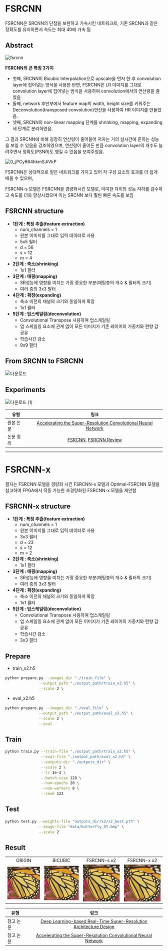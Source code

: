 
# FSRCNN
FSRCNN은 SRCNN의 단점을 보완하고 가속시킨 네트워크로, 기존 SRCNN과 같은 정확도를 유지하면서 속도는 최대 40배 가속 됨
 
## Abstract

![fsrcnn](https://user-images.githubusercontent.com/72849922/120250903-bcab9880-c2ba-11eb-858a-adcb153154d4.png)  


**FSRCNN의 큰 특징 3가지**
- 첫째, SRCNN이 Bicubic Interpolation으로 upscale을 먼저 한 후 convolution layer에 집어넣는 방식을 사용한 반면, FSRCNN은 LR 이미지를 그대로 convolution layer에 집어넣는 방식을 사용하여 convolution에서의 연산량을 줄였음
- 둘째, network 후반부에서 feature map의 width, height size를 키워주는 Deconvolution(transposed convolution)연산을 사용하여 HR 이미지를 만들었음.
- 셋째, SRCNN의 non-linear mapping 단계를 shrinking, mapping, expanding 세 단계로 분리하였음. 

그 결과 SRCNN에 비해 굉장히 연산량이 줄어들어 저자는 거의 실시간에 준하는 성능을 보일 수 있음을 강조하였으며, 연산량이 줄어든 만큼 convolution layer의 개수도 늘려주면서 정확도(PSNR)도 챙길 수 있음을 보여주었음.



![0_jPCy664hkmSJiVkP](https://user-images.githubusercontent.com/72849922/120270299-55a2d980-c2e4-11eb-9dc6-0c3a1298cc6d.png)

FSRCNN은 상대적으로 얕은 네트워크를 가지고 있어 각 구성 요소의 효과를 더 쉽게 배울 수 있으며,

FSRCNN-s 모델은 FSRCNN을 경량화시킨 모델로, 미미한 차이의 성능 저하를 감수하고 속도를 더욱 향상시켰으며 이는 SRCNN 보다 훨씬 빠른 속도를 보임

## FSRCNN structure

- **1단계 : 특징 추출(feature extraction)**
  - num_channels = 1
  - 원본 이미지를 그대로 입력 데이터로 사용
  - 5x5 필터
  - d = 56
  - s = 12
  - m = 4
- **2단계 : 축소(shrinking)**
  - 1x1 필터
- **3단계 : 매핑(mapping)**
  - SR성능에 영향을 미치는 가장 중요한 부분(매핑층의 개수 & 필터의 크기)
  - 여러 층의 3x3 필터
- **4단계 : 확장(expanding)**
  - 축소 이전의 채널의 크기와 동일하게 확장
  - 1x1 필터
- **5단계 : 업스케일링(deconvolution)**
  - Convolutional Transpose 사용하여 업스케일링
  - 업 스케일링 요소에 관계 없이 모든 이미지가 기존 레이어의 가중치와 편향 값 공유
  - 학습시간 감소
  - 9x9 필터


## From SRCNN to FSRCNN
![다운로드](https://user-images.githubusercontent.com/72849922/120271517-72d8a780-c2e6-11eb-85ca-23390e02c04d.png)


## Experiments
![다운로드 (1)](https://user-images.githubusercontent.com/72849922/120271693-bcc18d80-c2e6-11eb-8b8a-208ba6c30feb.png)


| 유형 | 링크 |
|---|:---:|
| 원본 논문 | [Accelerating the Super-Resolution Convolutional Neural Network](https://arxiv.org/abs/1608.00367) |
| 논문 정리 |[FSRCNN](https://github.com/KHS0616/SuperResolution/blob/master/Paper/FSRCNN.md), [FSRCNN Review](https://sofar-sogood.tistory.com/entry/FSRCNN-%EB%A6%AC%EB%B7%B0-Accelerating-the-Super-Resolution-Convolutional-Neural-Network-ECCV-16)|


----------------------------------------------------------------------------------------------

# FSRCNN-x
필자는 FSRCNN 모델을 경량화 시킨 FSRCNN-s 모델과 Optimal-FSRCNN 모델을 참고하여 FPGA에서 작동 가능한 초경량화된 FSRCNN-x 모델을 제안함

## FSRCNN-x structure
- **1단계 : 특징 추출(feature extraction)**
  - num_channels = 1
  - 원본 이미지를 그대로 입력 데이터로 사용
  - 3x3 필터
  - d = 23
  - s = 12
  - m = 2
- **2단계 : 축소(shrinking)**
  - 1x1 필터
- **3단계 : 매핑(mapping)**
  - SR성능에 영향을 미치는 가장 중요한 부분(매핑층의 개수 & 필터의 크기)
  - 여러 층의 3x3 필터
- **4단계 : 확장(expanding)**
  - 축소 이전의 채널의 크기와 동일하게 확장
  - 1x1 필터
- **5단계 : 업스케일링(deconvolution)**
  - Convolutional Transpose 사용하여 업스케일링
  - 업 스케일링 요소에 관계 없이 모든 이미지가 기존 레이어의 가중치와 편향 값 공유
  - 학습시간 감소
  - 3x3 필터


## Prepare
- train_x2.h5
```bash
python prepare.py --images_dir "./train_file" \
               --output_path "./output_path/train_x2.h5" \
               --scale 2 \
```
- eval_x2.h5
```bash
python prepare.py --images_dir "./eval_file" \
               --output_path "./output_path/eval_x2.h5" \
               --scale 2 \
               --eval
```


## Train
```bash
python train.py --train-file "./output_path/train_x2.h5" \
                --eval-file "./output_path/eval_x2.h5" \
                --outputs-dir "./outputs_dir" \
                --scale 2 \
                --lr 1e-3 \
                --batch-size 128 \
                --num-epochs 20 \
                --num-workers 8 \
                --seed 123                
```

## Test
```bash
python test.py --weights-file "outputs_dir/x2/x2_best.pth" \
               --image-file "data/butterfly_GT.bmp" \
               --scale 2
```


## Result
<table>
    <tr>
        <td><center>ORIGIN</center></td>
        <td><center>BICUBIC</center></td>
        <td><center>FSRCNN-s x2</center></td>
        <td><center>FSRCNN-x x2</center></td>
    </tr>
    <tr>
     <td>
    		<center><img src="./data/butterfly_GT.bmp"></center>
    	</td>
    	<td>
    		<center><img src="./data/butterfly_GT_new_bicubic_x2.bmp"></center>
    	</td>
    	<td>
    		<center><img src="./data/butterfly_GT_fsrcnn-s_x2.bmp"></center>
    	</td>
    	<td>
    		<center><img src="./data/butterfly_GT_fsrcnn-x_x2.bmp"></center>
    	</td>
    </tr>
</table>




| 유형 | 링크 |
|---|:---:|
| 참고 논문 | [Deep Learning-based Real-Time Super-Resolution Architecture Design](https://www.kci.go.kr/kciportal/ci/sereArticleSearch/ciSereArtiView.kci?sereArticleSearchBean.artiId=ART002699585) |
| 참고 논문 |[Accelerating the Super-Resolution Convolutional Neural Network](https://github.com/KHS0616/SuperResolution/blob/master/Paper/FSRCNN.md)| 

